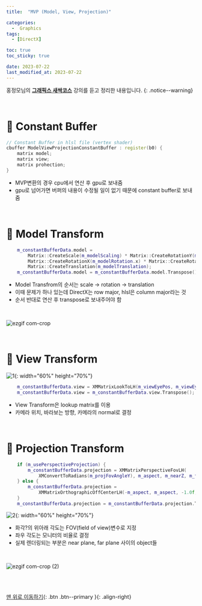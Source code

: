 ```yaml
---
title:  "MVP (Model, View, Projection)" 

categories:
  -  Graphics
tags:
  - [DirectX]

toc: true
toc_sticky: true

date: 2023-07-22
last_modified_at: 2023-07-22
---
```



홍정모님의 **[그래픽스 새싹코스](https://honglab.co.kr/)** 강의를 듣고 정리한 내용입니다.
{: .notice--warning}

<br>


# 🐥 Constant Buffer

``` cpp
// Constant Buffer in hlsl file (vertex shader)
cbuffer ModelViewProjectionConstantBuffer : register(b0) {
    matrix model;
    matrix view;
    matrix prohection;
}
```

- MVP변환의 경우 cpu에서 연산 후 gpu로 보내줌
- gpu로 넘어가면 버퍼의 내용이 수정될 일이 없기 때문에 constant buffer로 보내줌

<br>


# 🐥 Model Transform

``` cpp
    m_constantBufferData.model =
        Matrix::CreateScale(m_modelScaling) * Matrix::CreateRotationY(m_modelRotation.y) *
        Matrix::CreateRotationX(m_modelRotation.x) * Matrix::CreateRotationZ(m_modelRotation.z) *
        Matrix::CreateTranslation(m_modelTranslation);
    m_constantBufferData.model = m_constantBufferData.model.Transpose();
```

- Model Transfrom의 순서는 scale -> rotation -> translation
- 이때 문제가 하나 있는데 DirectX는 row major, hlsl은 column major라는 것
- 순서 반대로 연산 후 transpose로 보내주어야 함

<br>

![ezgif com-crop](https://github.com/inhopp/inhopp/assets/96368476/845a6e7a-fca5-4bbc-a2b6-ecfa25a7696f)

<br>


# 🐥 View Transform

![1](https://github.com/inhopp/inhopp/assets/96368476/36fd1abd-4a4e-4363-9434-c56f4af5ef83){: width="60%" height="70%"}

``` cpp
    m_constantBufferData.view = XMMatrixLookToLH(m_viewEyePos, m_viewEyeDir, m_viewUp);
    m_constantBufferData.view = m_constantBufferData.view.Transpose();
```

- View Transform은 lookup matrix를 이용
- 카메라 위치, 바라보는 방향, 카메라의 normal로 결정


<br>


# 🐥 Projection Transform

``` cpp
    if (m_usePerspectiveProjection) {
        m_constantBufferData.projection = XMMatrixPerspectiveFovLH(
            XMConvertToRadians(m_projFovAngleY), m_aspect, m_nearZ, m_farZ);
    } else {
        m_constantBufferData.projection =
            XMMatrixOrthographicOffCenterLH(-m_aspect, m_aspect, -1.0f, 1.0f, m_nearZ, m_farZ);
    }
    m_constantBufferData.projection = m_constantBufferData.projection.Transpose();
```

![2](https://github.com/inhopp/inhopp/assets/96368476/989c7ecb-2cfe-4eae-b345-451f110849c5){: width="60%" height="70%"}

- 화각?의 위아래 각도는 FOV(field of view)변수로 지정
- 좌우 각도는 모니터의 비율로 결정
- 실제 렌더링되는 부분은 near plane, far plane 사이의 object들

<br>

![ezgif com-crop (2)](https://github.com/inhopp/inhopp/assets/96368476/5393c759-085e-43d9-8c94-af7660a6f110)




<br>
<br>


[맨 위로 이동하기](#){: .btn .btn--primary }{: .align-right}